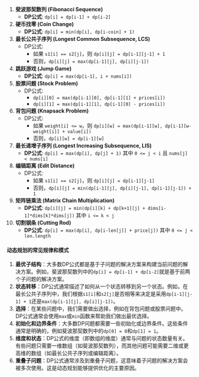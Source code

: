 1. **斐波那契数列 (Fibonacci Sequence)**
   - **DP公式**: `dp[i] = dp[i-1] + dp[i-2]`
2. **硬币找零 (Coin Change)**
   - **DP公式**: `dp[i] = min(dp[i], dp[i-coin] + 1)`
3. **最长公共子序列 (Longest Common Subsequence, LCS)**
   - DP公式:
     - 如果 `s1[i] == s2[j]`，则 `dp[i][j] = dp[i-1][j-1] + 1`
     - 否则，`dp[i][j] = max(dp[i-1][j], dp[i][j-1])`
4. **跳跃游戏 (Jump Game)**
   - **DP公式**: `dp[i] = max(dp[i-1], i + nums[i])`
5. **股票问题 (Stock Problem)**
   - DP公式:
     - `dp[i][0] = max(dp[i-1][0], dp[i-1][1] + prices[i])`
     - `dp[i][1] = max(dp[i-1][1], dp[i-1][0] - prices[i])`
6. **背包问题 (Knapsack Problem)**
   - DP公式:
     - 如果 `weight[i] <= w`，则 `dp[i][w] = max(dp[i-1][w], dp[i-1][w-weight[i]] + value[i])`
     - 否则，`dp[i][w] = dp[i-1][w]`
7. **最长递增子序列 (Longest Increasing Subsequence, LIS)**
   - **DP公式**: `dp[i] = max(dp[i], dp[j] + 1)` 其中 `0 <= j < i` 且 `nums[j] < nums[i]`
8. **编辑距离 (Edit Distance)**
   - DP公式:
     - 如果 `s1[i] == s2[j]`，则 `dp[i][j] = dp[i-1][j-1]`
     - 否则，`dp[i][j] = min(dp[i-1][j], dp[i][j-1], dp[i-1][j-1]) + 1`
9. **矩阵链乘法 (Matrix Chain Multiplication)**
   - **DP公式**: `dp[i][j] = min(dp[i][k] + dp[k+1][j] + dims[i-1]*dims[k]*dims[j])` 其中 `i <= k < j`
10. **切割钢条 (Cutting Rod)**
    - **DP公式**: `dp[i] = max(dp[i], dp[i-len[j]] + price[j])` 其中 `0 <= j < len.length`



#### 动态规划的常见规律和模式

1. **最优子结构**：大多数DP公式都是基于子问题的解决方案来构建当前问题的解决方案。例如，斐波那契数列中的`dp[i] = dp[i-1] + dp[i-2]`就是基于前两个子问题的解决方案。
2. **状态转移**：DP公式通常描述了如何从一个状态转移到另一个状态。例如，在最长公共子序列中，我们根据`s1[i]`和`s2[j]`是否相等来决定是采用`dp[i-1][j-1] + 1`还是`max(dp[i-1][j], dp[i][j-1])`。
3. **选择**：在某些问题中，我们需要做出选择，例如在背包问题或股票问题中。DP公式通常会使用`max`或`min`函数来帮助我们做出最优选择。
4. **初始化和边界条件**：大多数DP问题都需要一些初始化或边界条件。这些条件通常是明确的，例如斐波那契数列中的`dp[0] = 0`和`dp[1] = 1`。
5. **维度和状态**：DP公式的维度（即数组的维度）通常与问题的状态数量有关。有些问题只需要一维数组（如斐波那契数列），而其他问题可能需要二维或更高维的数组（如最长公共子序列或编辑距离）。
6. **重叠子问题**：DP公式通常涉及到重叠子问题，这意味着子问题的解决方案会被多次使用。这是动态规划能够提供优化的主要原因。
